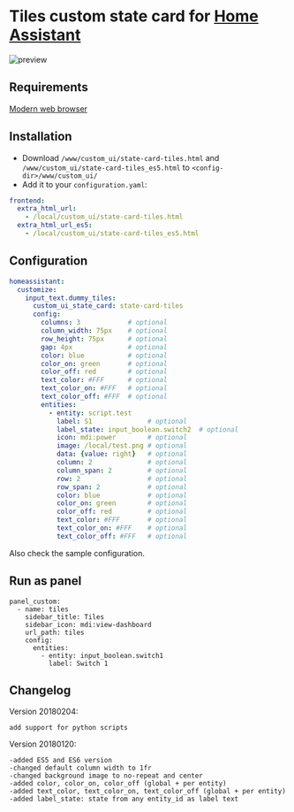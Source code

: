 # Tiles custom state card for [Home Assistant](https://home-assistant.io)

![preview](https://raw.githubusercontent.com/c727/home-assistant-tiles/master/docs/preview.png)

## Requirements
[Modern web browser](https://caniuse.com/#feat=css-grid)

## Installation
* Download `/www/custom_ui/state-card-tiles.html` and `/www/custom_ui/state-card-tiles_es5.html` to `<config-dir>/www/custom_ui/`
* Add it to your `configuration.yaml`:
```yaml
frontend:
  extra_html_url:
    - /local/custom_ui/state-card-tiles.html
  extra_html_url_es5:
    - /local/custom_ui/state-card-tiles_es5.html
```

## Configuration
```yaml
homeassistant:
  customize:
    input_text.dummy_tiles:
      custom_ui_state_card: state-card-tiles
      config:
        columns: 3            # optional
        column_width: 75px    # optional
        row_height: 75px      # optional
        gap: 4px              # optional
        color: blue           # optional
        color_on: green       # optional
        color_off: red        # optional
        text_color: #FFF      # optional
        text_color_on: #FFF   # optional
        text_color_off: #FFF  # optional
        entities:
          - entity: script.test
            label: S1              # optional
            label_state: input_boolean.switch2  # optional
            icon: mdi:power        # optional
            image: /local/test.png # optional
            data: {value: right}   # optional
            column: 2              # optional
            column_span: 2         # optional
            row: 2                 # optional
            row_span: 2            # optional
            color: blue            # optional
            color_on: green        # optional
            color_off: red         # optional
            text_color: #FFF       # optional
            text_color_on: #FFF    # optional
            text_color_off: #FFF   # optional
 ```
 
 Also check the sample configuration.

## Run as panel
```
panel_custom:
  - name: tiles
    sidebar_title: Tiles
    sidebar_icon: mdi:view-dashboard
    url_path: tiles
    config:
      entities:
        - entity: input_boolean.switch1
          label: Switch 1
```

## Changelog
Version 20180204:
```
add support for python scripts
```
Version 20180120:
```
-added ES5 and ES6 version
-changed default column width to 1fr
-changed background image to no-repeat and center
-added color, color_on, color_off (global + per entity)
-added text_color, text_color_on, text_color_off (global + per entity)
-added label_state: state from any entity_id as label text
```
